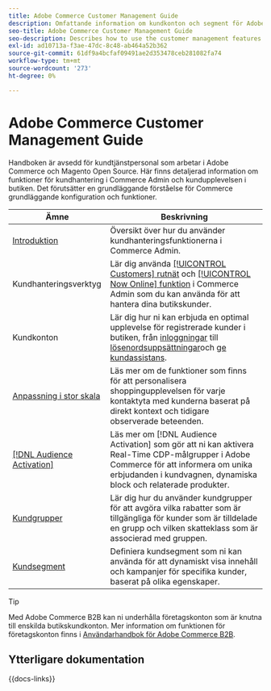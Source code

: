 ```yaml
---
title: Adobe Commerce Customer Management Guide
description: Omfattande information om kundkonton och segment för Adobe Commerce- och Magento Open Source-administratörer, inklusive konfiguration.
seo-title: Adobe Commerce Customer Management Guide
seo-description: Describes how to use the customer management features in Adobe Commerce or Magento Open Source.
exl-id: ad10713a-f3ae-47dc-8c48-ab464a52b362
source-git-commit: 61df9a4bcfaf09491ae2d353478ceb281082fa74
workflow-type: tm+mt
source-wordcount: '273'
ht-degree: 0%

---
```



# Adobe Commerce Customer Management Guide

Handboken är avsedd för kundtjänstpersonal som arbetar i Adobe Commerce och Magento Open Source. Här finns detaljerad information om funktioner för kundhantering i Commerce Admin och kundupplevelsen i butiken. Det förutsätter en grundläggande förståelse för Commerce grundläggande konfiguration och funktioner.

| Ämne | Beskrivning |
| ------- | ----------- |
| [Introduktion](customers-introduction.md) | Översikt över hur du använder kundhanteringsfunktionerna i Commerce Admin. |
| Kundhanteringsverktyg | Lär dig använda [[!UICONTROL Customers] rutnät](customers-all.md) och [[!UICONTROL Now Online] funktion](now-online.md) i Commerce Admin som du kan använda för att hantera dina butikskunder. |
| Kundkonton | Lär dig hur ni kan erbjuda en optimal upplevelse för registrerade kunder i butiken, från [inloggningar](login-landing-page.md) till [lösenordsuppsättningar](password-reset.md)och [ge kundassistans](login-as-customer.md). |
| [Anpassning i stor skala](personalize-scale.md) | Läs mer om de funktioner som finns för att personalisera shoppingupplevelsen för varje kontaktyta med kunderna baserat på direkt kontext och tidigare observerade beteenden. |
| [[!DNL Audience Activation]](audience-activation.md) | Läs mer om [!DNL Audience Activation] som gör att ni kan aktivera Real-Time CDP-målgrupper i Adobe Commerce för att informera om unika erbjudanden i kundvagnen, dynamiska block och relaterade produkter. |
| [Kundgrupper](customer-groups.md) | Lär dig hur du använder kundgrupper för att avgöra vilka rabatter som är tillgängliga för kunder som är tilldelade en grupp och vilken skatteklass som är associerad med gruppen. |
| [Kundsegment](customer-segments.md) | Definiera kundsegment som ni kan använda för att dynamiskt visa innehåll och kampanjer för specifika kunder, baserat på olika egenskaper. |

>[!TIP]
>
>Med Adobe Commerce B2B kan ni underhålla företagskonton som är knutna till enskilda butikskundkonton. Mer information om funktionen för företagskonton finns i [Användarhandbok för Adobe Commerce B2B](../b2b/account-companies.md).

## Ytterligare dokumentation

{{docs-links}}
